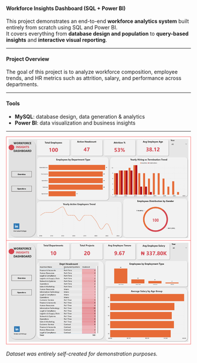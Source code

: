 #### Workforce Insights Dashboard (SQL + Power BI)
This project demonstrates an end-to-end **workforce analytics system** built entirely from scratch using SQL and Power BI.  
It covers everything from **database design and population** to **query-based insights** and **interactive visual reporting**.

---
#### Project Overview
The goal of this project is to analyze workforce composition, employee trends, and HR metrics such as attrition, salary, and performance across departments.

---
#### Tools

- **MySQL**: database design, data generation & analytics  
- **Power BI**: data visualization and business insights  
---
![Workforce Analytics Dashboard](Workforce_dashboard_view.png)


*Dataset was entirely self-created for demonstration purposes.*
